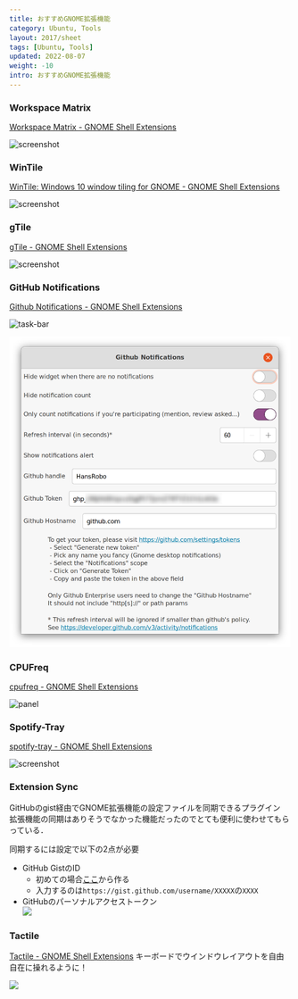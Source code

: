 ```yaml
---
title: おすすめGNOME拡張機能
category: Ubuntu, Tools
layout: 2017/sheet
tags: [Ubuntu, Tools]
updated: 2022-08-07
weight: -10
intro: おすすめGNOME拡張機能
---
```




### Workspace Matrix

[Workspace Matrix - GNOME Shell Extensions](https://extensions.gnome.org/extension/1485/workspace-matrix/)

![screenshot](https://extensions.gnome.org/extension-data/screenshots/screenshot_1485.png)

### WinTile

[WinTile: Windows 10 window tiling for GNOME - GNOME Shell Extensions](https://extensions.gnome.org/extension/1723/wintile-windows-10-window-tiling-for-gnome/)

![screenshot](https://extensions.gnome.org/extension-data/screenshots/screenshot_1723.png)

### gTile

[gTile - GNOME Shell Extensions](https://extensions.gnome.org/extension/28/gtile/)

![screenshot](https://extensions.gnome.org/extension-data/screenshots/screenshot_28.png)

### GitHub Notifications

[Github Notifications - GNOME Shell Extensions](https://extensions.gnome.org/extension/1125/github-notifications/)

![task-bar](https://extensions.gnome.org/extension-data/screenshots/screenshot_1125_WJMldKq.png)

![setting](https://raw.githubusercontent.com/HansRobo/mycheatsheets/master/assets/images/github-notifications-settings.png)

### CPUFreq

[cpufreq - GNOME Shell Extensions](https://extensions.gnome.org/extension/1082/cpufreq/)

![panel](https://extensions.gnome.org/extension-data/screenshots/screenshot_1082_8G7gjUt.png)

### Spotify-Tray

[spotify-tray - GNOME Shell Extensions](https://extensions.gnome.org/extension/4472/spotify-tray/)

![screenshot](https://extensions.gnome.org/extension-data/screenshots/screenshot_4472.png)


### Extension Sync
GitHubのgist経由でGNOME拡張機能の設定ファイルを同期できるプラグイン  
拡張機能の同期はありそうでなかった機能だったのでとても便利に使わせてもらっている．

同期するには設定で以下の2点が必要  
- GitHub GistのID  
	- 初めての場合[ここ](https://gist.github.com/)から作る  
	- 入力するのは`https://gist.github.com/username/XXXXX`の`XXXX`  
- GitHubのパーソナルアクセストークン  
![](https://camo.githubusercontent.com/4c0e0828590709add17450112c0e65a9b053f7aef2f6c24df274c3ff263404ae/68747470733a2f2f692e696d6775722e636f6d2f345376334a75732e706e67)

### Tactile
[Tactile - GNOME Shell Extensions](https://extensions.gnome.org/extension/4548/tactile/)
キーボードでウインドウレイアウトを自由自在に操れるように！

![](https://extensions.gnome.org/extension-data/screenshots/screenshot_4548_Xf0qiGj.gif)